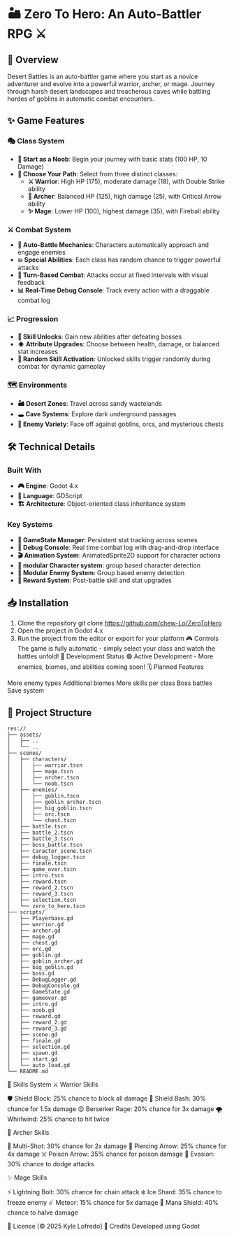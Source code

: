 # 🏜️ Zero To Hero: An Auto-Battler RPG ⚔️

## 📖 Overview
Desert Battles is an auto-battler game where you start as a novice adventurer and evolve into a powerful warrior, archer, or mage. Journey through harsh desert landscapes and treacherous caves while battling hordes of goblins in automatic combat encounters.

## ✨ Game Features

### 🎭 Class System
- **👶 Start as a Noob**: Begin your journey with basic stats (100 HP, 10 Damage)
- **🎯 Choose Your Path**: Select from three distinct classes:
  - **⚔️ Warrior**: High HP (175), moderate damage (18), with Double Strike ability
  - **🏹 Archer**: Balanced HP (125), high damage (25), with Critical Arrow ability
  - **✨ Mage**: Lower HP (100), highest damage (35), with Fireball ability

### ⚔️ Combat System
- **🤖 Auto-Battle Mechanics**: Characters automatically approach and engage enemies
- **💥 Special Abilities**: Each class has random chance to trigger powerful attacks
- **🔄 Turn-Based Combat**: Attacks occur at fixed intervals with visual feedback
- **📊 Real-Time Debug Console**: Track every action with a draggable combat log

### 📈 Progression
- **🎯 Skill Unlocks**: Gain new abilities after defeating bosses
- **⬆️ Attribute Upgrades**: Choose between health, damage, or balanced stat increases
- **🎲 Random Skill Activation**: Unlocked skills trigger randomly during combat for dynamic gameplay

### 🗺️ Environments
- **🏜️ Desert Zones**: Travel across sandy wastelands
- **🕳️ Cave Systems**: Explore dark underground passages
- **👹 Enemy Variety**: Face off against goblins, orcs, and mysterious chests

## 🛠️ Technical Details

### Built With
- **🎮 Engine**: Godot 4.x
- **📝 Language**: GDScript
- **🏗️ Architecture**: Object-oriented class inheritance system

### Key Systems
- **💾 GameState Manager**: Persistent stat tracking across scenes
- **🐛 Debug Console**: Real time combat log with drag-and-drop interface
- **🎬 Animation System**: AnimatedSprite2D support for character actions
- **👥 modular Character system**: group based character detection
- **🎯 Modular Enemy System**: Group based enemy detection
- **🎁 Reward System**: Post-battle skill and stat upgrades

## 📥 Installation
1. Clone the repository
    git clone https://github.com/chew-Lo/ZeroToHero
2. Open the project in Godot 4.x
3. Run the project from the editor or export for your platform
🎮 Controls
The game is fully automatic - simply select your class and watch the battles unfold!
🚧 Development Status
🟢 Active Development - More enemies, biomes, and abilities coming soon!
🗓️ Planned Features

 More enemy types
 Additional biomes
 More skills per class
 Boss battles
 Save system

## 📁 Project Structure

```
res://
├── assets/
│   ├── ..
│   └── ..
├── scenes/
│   ├── characters/ 
│   │   ├── warrior.tscn 
│   │   ├── mage.tscn
│   │   ├── archer.tscn
│   │   └── noob.tscn
│   ├── enemies/  
│   │   ├── goblin.tscn
│   │   ├── goblin_archer.tscn
│   │   ├── big_goblin.tscn
│   │   ├── orc.tscn
│   │   └── chest.tscn
│   ├── battle.tscn
│   ├── battle_2.tscn
│   ├── battle_3.tscn
│   ├── boss_battle.tscn
│   ├── Caracter_scene.tscn
│   ├── debug_logger.tscn
│   ├── finale.tscn
│   ├── game_over.tscn
│   ├── intro.tscn
│   ├── reward.tscn
│   ├── reward_2.tscn
│   ├── reward_3.tscn
│   ├── selection.tscn
│   └── zero_to_hero.tscn
├── scripts/  
│   ├── Playerbase.gd
│   ├── warrior.gd
│   ├── archer.gd
│   ├── mage.gd       
│   ├── chest.gd
│   ├── orc.gd
│   ├── goblin.gd
│   ├── goblin_archer.gd
│   ├── big_goblin.gd
│   ├── boss.gd
│   ├── DebugLogger.gd
│   ├── DebugConsole.gd
│   ├── GameState.gd
│   ├── gameover.gd
│   ├── intro.gd
│   ├── noob.gd
│   ├── reward.gd
│   ├── reward_2.gd
│   ├── reward_3.gd
│   ├── scene.gd
│   ├── finale.gd
│   ├── selection.gd
│   ├── spawn.gd
│   ├── start.gd
│   └── auto_load.gd
└── README.md
```
🎯 Skills System
⚔️ Warrior Skills

🛡️ Shield Block: 25% chance to block all damage
💢 Shield Bash: 30% chance for 1.5x damage
😡 Berserker Rage: 20% chance for 3x damage
🌪️ Whirlwind: 25% chance to hit twice

🏹 Archer Skills

🎯 Multi-Shot: 30% chance for 2x damage
🏹 Piercing Arrow: 25% chance for 4x damage
☠️ Poison Arrow: 35% chance for poison damage
💨 Evasion: 30% chance to dodge attacks

✨ Mage Skills

⚡ Lightning Bolt: 30% chance for chain attack
❄️ Ice Shard: 35% chance to freeze enemy
☄️ Meteor: 15% chance for 5x damage
🔮 Mana Shield: 40% chance to halve damage

📜 License
[© 2025 Kyle Lofredo]
👥 Credits
Developed using Godot